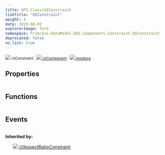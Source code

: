 ```yaml
---
title: API:Class/UIConstraint
linkTitle: "UIConstraint"
weight: 4
date: 2019-08-02
explorerImage: form
namespace: Primrose.DataModel.GUI.Components.Constraint.UIConstraint
deprecated: false
no_list: true
---
```

<small class="inheritance">
<span class="" href="/docs/api-reference/Class/UIConstraint"><img src="/icons/silk/form.png"/>&nbsp;UIConstraint</span>&nbsp;:&nbsp;<a class="" href="/docs/api-reference/Class/UIComponent"><img src="/icons/silk/form.png"/>&nbsp;UIComponent</a>&nbsp;:&nbsp;<a class="" href="/docs/api-reference/Class/Instance"><img src="/icons/silk/default.png"/>&nbsp;Instance</a></small>
 
## Properties
 
<table class="studiohide">
<tbody>
</tbody>
</table>
 
## Functions
 
<table class="studiohide">
<tbody>
</tbody>
</table>
 
## Events
 
<table class="studiohide">
<tbody>
</tbody>
</table>
<b>
Inherited by:</b>
<div class="inheritors">
<ul class="root">
<a class="" href="/docs/api-reference/Class/UIAspectRatioConstraint"><img src="/icons/silk/form.png"/>&nbsp;UIAspectRatioConstraint</a>
<ul class="nested">
</ul>
</ul>
</div>
